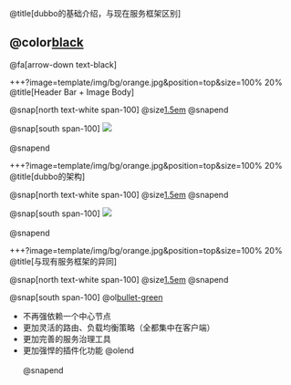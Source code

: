 @title[dubbo的基础介绍，与现在服务框架区别]

## @color[black](dubbo的基础介绍<br>与现在服务框架区别)

@fa[arrow-down text-black]


+++?image=template/img/bg/orange.jpg&position=top&size=100% 20%
@title[Header Bar + Image Body]

@snap[north text-white span-100]
@size[1.5em](当前服务框架的架构)
@snapend

@snap[south span-100]
![](http://wx1.sinaimg.cn/mw690/0060lm7Tly1fwlngvse1tj318w0leqby.jpg)
<br><br>
@snapend

+++?image=template/img/bg/orange.jpg&position=top&size=100% 20%
@title[dubbo的架构]

@snap[north text-white span-100]
@size[1.5em](dubbo的架构)
@snapend

@snap[south span-100]
![](http://wx4.sinaimg.cn/mw690/0060lm7Tly1fwdp9x22o7j30ci08cdg2.jpg)
<br></br>
@snapend

+++?image=template/img/bg/orange.jpg&position=top&size=100% 20%
@title[与现有服务框架的异同]

@snap[north text-white span-100]
@size[1.5em](与现有服务框架的异同)
@snapend

@snap[south span-100]
@ol[bullet-green](false)
- 不再强依赖一个中心节点
- 更加灵活的路由、负载均衡策略（全都集中在客户端）
- 更加完善的服务治理工具
- 更加强悍的插件化功能
@olend
<br><br>
@snapend


